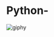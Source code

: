 # Python-
![giphy](https://user-images.githubusercontent.com/115818808/208915371-02811c79-cb40-4220-b6e5-5ef7ad3b2f2a.gif)



